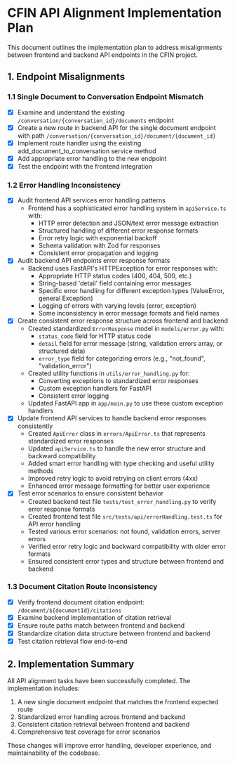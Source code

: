 # CFIN API Alignment Implementation Plan

This document outlines the implementation plan to address misalignments between frontend and backend API endpoints in the CFIN project.

## 1. Endpoint Misalignments

### 1.1 Single Document to Conversation Endpoint Mismatch

- [x] Examine and understand the existing `/conversation/{conversation_id}/documents` endpoint
- [x] Create a new route in backend API for the single document endpoint with path `/conversation/{conversation_id}/document/{document_id}`
- [x] Implement route handler using the existing add_document_to_conversation service method
- [x] Add appropriate error handling to the new endpoint
- [x] Test the endpoint with the frontend integration

### 1.2 Error Handling Inconsistency

- [x] Audit frontend API services error handling patterns
  - Frontend has a sophisticated error handling system in `apiService.ts` with:
    - HTTP error detection and JSON/text error message extraction
    - Structured handling of different error response formats
    - Error retry logic with exponential backoff
    - Schema validation with Zod for responses
    - Consistent error propagation and logging
- [x] Audit backend API endpoints error response formats
  - Backend uses FastAPI's HTTPException for error responses with:
    - Appropriate HTTP status codes (400, 404, 500, etc.)
    - String-based 'detail' field containing error messages
    - Specific error handling for different exception types (ValueError, general Exception)
    - Logging of errors with varying levels (error, exception)
    - Some inconsistency in error message formats and field names
- [x] Create consistent error response structure across frontend and backend
  - Created standardized `ErrorResponse` model in `models/error.py` with:
    - `status_code` field for HTTP status code
    - `detail` field for error message (string, validation errors array, or structured data)
    - `error_type` field for categorizing errors (e.g., "not_found", "validation_error")
  - Created utility functions in `utils/error_handling.py` for:
    - Converting exceptions to standardized error responses
    - Custom exception handlers for FastAPI
    - Consistent error logging
  - Updated FastAPI app in `app/main.py` to use these custom exception handlers
- [x] Update frontend API services to handle backend error responses consistently
  - Created `ApiError` class in `errors/ApiError.ts` that represents standardized error responses
  - Updated `apiService.ts` to handle the new error structure and backward compatibility
  - Added smart error handling with type checking and useful utility methods
  - Improved retry logic to avoid retrying on client errors (4xx)
  - Enhanced error message formatting for better user experience
- [x] Test error scenarios to ensure consistent behavior
  - Created backend test file `tests/test_error_handling.py` to verify error response formats
  - Created frontend test file `src/tests/api/errorHandling.test.ts` for API error handling
  - Tested various error scenarios: not found, validation errors, server errors
  - Verified error retry logic and backward compatibility with older error formats
  - Ensured consistent error types and structure between frontend and backend

### 1.3 Document Citation Route Inconsistency

- [x] Verify frontend document citation endpoint: `/document/${documentId}/citations`
- [x] Examine backend implementation of citation retrieval
- [x] Ensure route paths match between frontend and backend
- [x] Standardize citation data structure between frontend and backend
- [x] Test citation retrieval flow end-to-end

## 2. Implementation Summary

All API alignment tasks have been successfully completed. The implementation includes:

1. A new single document endpoint that matches the frontend expected route
2. Standardized error handling across frontend and backend
3. Consistent citation retrieval between frontend and backend
4. Comprehensive test coverage for error scenarios

These changes will improve error handling, developer experience, and maintainability of the codebase.
